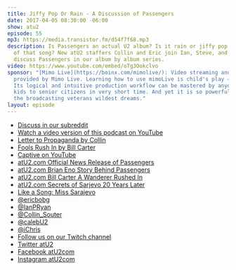 ```yaml
---
title: Jiffy Pop Or Rain - A Discussion of Passengers
date: 2017-04-05 08:30:00 -06:00
show: atu2
episode: 55
mp3: https://media.transistor.fm/d54f7f68.mp3
description: Is Passengers an actual U2 album? Is it rain or jiffy pop at the start
  of that song? New atU2 staffers Collin and Eric join Ian, Steve, and Chris to finally
  discuss Passengers in our album by album series.
video: https://www.youtube.com/embed/oTg3Ookclvo
sponsor: "[Mimo Live](https://boinx.com/mimolive/): Video streaming and production
  provided by Mimo Live. Learning how to use mimoLive is child's play – literally.
  Its logical and intuitive production workflow can be mastered by anyone from school
  kids to senior citizens in very short time. And yet it is so powerful, it also satisfies
  the broadcasting veterans wildest dreams."
layout: episode
---
```


* [Discuss in our subreddit](https://www.reddit.com/r/Goodstuff_fm/comments/63lzhp/atu2_55_jiffy_pop_or_rain_a_discussion_of/)
* [Watch a video version of this podcast on YouTube](https://www.youtube.com/watch?v=oTg3Ookclvo)
* [Letter to Propaganda by Collin](https://twitter.com/atu2comSherry/status/849455826532216833)
* [Fools Rush In by Bill Carter](http://amzn.to/2n9wufw)
* [Captive on YouTube](https://www.youtube.com/watch?v=OXPwsNdxqdU)
* [atU2.com Official News Release of Passengers](https://www.atu2.com/news/passengers-official-news-release-announcement.html)
* [atU2.com Brian Eno Story Behind Passengers](https://www.atu2.com/news/eno-the-story-behind-original-soundtracks-1.html
)
* [atU2.com Bill Carter A Wanderer Rushed In](https://www.atu2.com/news/bill-carter-a-wanderer-rushed-in.html)
* [atU2.com Secrets of Sarjevo 20 Years Later](https://www.atu2.com/news/secrets-of-sarajevo-20-years-later.html)
* [Like a Song: Miss Sarajevo](https://www.atu2.com/news/like-a-song-miss-sarajevo.html)
* [@ericbobg](https://twitter.com/ericbobg)
* [@IanPRyan](https://twitter.com/ianpryan)
* [@Collin_Souter](https://twitter.com/collin_souter)
* [@calebU2](https://twitter.com/calebu2)
* [@iChris](https://twitter.com/ichris)
* [Follow us on our Twitch channel](https://www.twitch.tv/goodstuff_fm)
* [Twitter atU2](https://twitter.com/atu2)
* [Facebook atU2com](https://www.facebook.com/atu2com)
* [Instagram atU2com](https://www.instagram.com/atu2com/)
